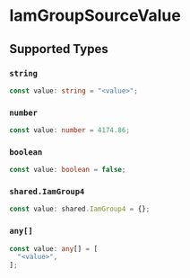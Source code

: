 # IamGroupSourceValue


## Supported Types

### `string`

```typescript
const value: string = "<value>";
```

### `number`

```typescript
const value: number = 4174.86;
```

### `boolean`

```typescript
const value: boolean = false;
```

### `shared.IamGroup4`

```typescript
const value: shared.IamGroup4 = {};
```

### `any[]`

```typescript
const value: any[] = [
  "<value>",
];
```

